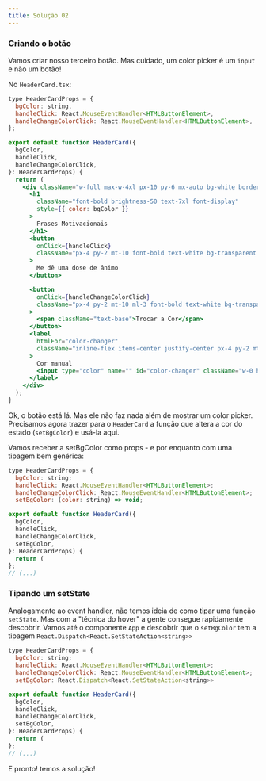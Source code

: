 ```yaml
---
title: Solução 02
---
```


### Criando o botão

Vamos criar nosso terceiro botão. Mas cuidado, um color picker é um `input` e não um botão!

No `HeaderCard.tsx`:

```jsx title="src/components/HeaderCard.tsx" ins={35-41}
type HeaderCardProps = {
  bgColor: string,
  handleClick: React.MouseEventHandler<HTMLButtonElement>,
  handleChangeColorClick: React.MouseEventHandler<HTMLButtonElement>,
};

export default function HeaderCard({
  bgColor,
  handleClick,
  handleChangeColorClick,
}: HeaderCardProps) {
  return (
    <div className="w-full max-w-4xl px-10 py-6 mx-auto bg-white border-2 border-white rounded-lg bg-opacity-15 ">
      <h1
        className="font-bold brightness-50 text-7xl font-display"
        style={{ color: bgColor }}
      >
        Frases Motivacionais
      </h1>
      <button
        onClick={handleClick}
        className="px-4 py-2 mt-10 font-bold text-white bg-transparent bg-gray-800 border-2 border-white rounded bg-opacity-10 focus:outline-none focus:ring-2 focus:ring-white focus:ring-opacity-50"
      >
        Me dê uma dose de ânimo
      </button>

      <button
        onClick={handleChangeColorClick}
        className="px-4 py-2 mt-10 ml-3 font-bold text-white bg-transparent bg-gray-800 border-2 border-white rounded bg-opacity-10 focus:outline-none focus:ring-2 focus:ring-white focus:ring-opacity-50"
      >
        <span className="text-base">Trocar a Cor</span>
      </button>
      <label
        htmlFor="color-changer"
        className="inline-flex items-center justify-center px-4 py-2 mt-10 ml-3 font-bold text-white bg-transparent bg-gray-800 border-2 border-white rounded cursor-pointer bg-opacity-10 focus:outline-none focus:ring-2 focus:ring-white focus:ring-opacity-50"
      >
        Cor manual
        <input type="color" name="" id="color-changer" className="w-0 h-0" />
      </label>
    </div>
  );
}
```

Ok, o botão está lá. Mas ele não faz nada além de mostrar um color picker. Precisamos agora trazer para o `HeaderCard` a função que altera a cor do estado (`setBgColor`) e usá-la aqui.

Vamos receber a setBgColor como props - e por enquanto com uma tipagem bem genérica:

```jsx ins={5,11} title="src/components/HeaderCard.tsx"
type HeaderCardProps = {
  bgColor: string;
  handleClick: React.MouseEventHandler<HTMLButtonElement>;
  handleChangeColorClick: React.MouseEventHandler<HTMLButtonElement>;
  setBgColor: (color: string) => void;

export default function HeaderCard({
  bgColor,
  handleClick,
  handleChangeColorClick,
  setBgColor,
}: HeaderCardProps) {
  return (
};
// (...)
```

### Tipando um setState

Analogamente ao event handler, não temos ideia de como tipar uma função `setState`. Mas com a "técnica do hover" a gente consegue rapidamente descobrir. Vamos até o componente `App` e descobrir que o `setBgColor` tem a tipagem `React.Dispatch<React.SetStateAction<string>>`

```jsx ins={5,11} title="src/components/HeaderCard.tsx"
type HeaderCardProps = {
  bgColor: string;
  handleClick: React.MouseEventHandler<HTMLButtonElement>;
  handleChangeColorClick: React.MouseEventHandler<HTMLButtonElement>;
  setBgColor: React.Dispatch<React.SetStateAction<string>>

export default function HeaderCard({
  bgColor,
  handleClick,
  handleChangeColorClick,
  setBgColor,
}: HeaderCardProps) {
  return (
};
// (...)
```

E pronto! temos a solução!
